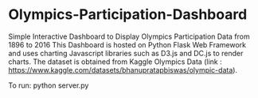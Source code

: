 # Olympics-Participation-Dashboard
Simple Interactive Dashboard to Display Olympics Participation Data from 1896 to 2016
This Dashboard is hosted on Python Flask Web Framework and uses charting Javascript libraries such as D3.js and DC.js to render charts. The dataset is obtained from Kaggle Olympics Data (link : https://www.kaggle.com/datasets/bhanupratapbiswas/olympic-data).

To run:
python server.py
